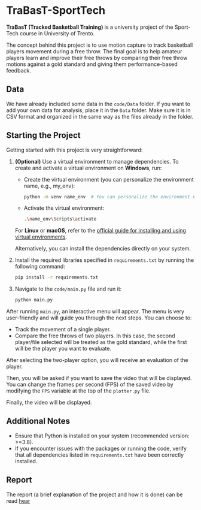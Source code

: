 # TraBasT-SportTech

**TraBasT (Tracked Basketball Training)** is a university project of the Sport-Tech course in University of Trento. 

The concept behind this project is to use motion capture to track basketball players movement during a free throw. The final goal is to help amateur players learn and improve their free throws by comparing their free throw motions against a gold standard and giving them performance-based feedback.

## Data
We have already included some data in the `code/Data` folder. If you want to add your own data for analysis, place it in the `Data` folder. Make sure it is in CSV format and organized in the same way as the files already in the folder.

## Starting the Project
Getting started with this project is very straightforward:

1. **(Optional)** Use a virtual environment to manage dependencies. To create and activate a virtual environment on **Windows**, run:

    * Create the virtual environment (you can personalize the environment name, e.g., my_env):
        ```bash
        python -m venv name_env  # You can personalize the environment name
        ```
    * Activate the virtual environment:
        ```bash
        .\name_env\Scripts\activate
        ```
    For **Linux** or **macOS**, refer to the [official guide for installing and using virtual environments](https://packaging.python.org/en/latest/guides/installing-using-pip-and-virtual-environments/).

    Alternatively, you can install the dependencies directly on your system.

2. Install the required libraries specified in `requirements.txt` by running the following command:
   ```bash
   pip install -r requirements.txt
   ````

3. Navigate to the `code/main.py` file and run it:

   ```bash
   python main.py
   ```

After running `main.py`, an interactive menu will appear. The menu is very user-friendly and will guide you through the next steps. You can choose to:

- Track the movement of a single player.
- Compare the free throws of two players. In this case, the second player/file selected will be treated as the gold standard, while the first will be the player you want to evaluate.

After selecting the two-player option, you will receive an evaluation of the player. 

Then, you will be asked if you want to save the video that will be displayed. You can change the frames per second (FPS) of the saved video by modifying the `FPS` variable at the top of the `plotter.py` file. 

Finally, the video will be displayed.

## Additional Notes
- Ensure that Python is installed on your system (recommended version: >=3.8).
- If you encounter issues with the packages or running the code, verify that all dependencies listed in `requirements.txt` have been correctly installed.

## Report
The report (a brief explanation of the project and how it is done) can be read [hear]()
